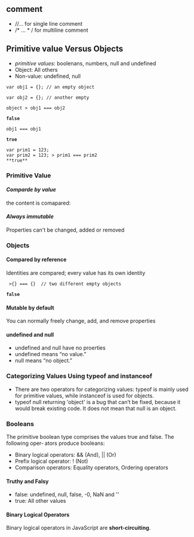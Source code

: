 ## comment 
- //... for single line comment
- /* ... * / for multiline comment

## Primitive value Versus Objects
- *primitive values*: boolenans, numbers, null and undefined
- Object: All others
- Non-value: undefined, null

`var obj1 = {}; // an empty object`	

`var obj2 = {}; // another empty`	

`object > obj1 === obj2`	

**`false`**	

`obj1 === obj1`	

**`true`**

`var prim1 = 123;`	
`var prim2 = 123; > prim1 === prim2`	
`**true**`	

### Primitive Value
####  *Comparde by value*
the content is comapared:

####  *Always immutable*  	
Properties can't be changed, added or removed

### Objects
#### Compared by reference
Identities are compared; every value has its own identity

` >{} === {}  // two different empty objects`

**`false`**

#### Mutable by default
You can normally freely change, add, and remove properties

#### undefined and null
- undefined and null have no proerties
- undefined means “no value.”
- null means “no object.”

### Categorizing Values Using typeof and instanceof
- There are two operators for categorizing values: typeof is mainly used for primitive values, while instanceof is used for objects.
- typeof null returning 'object' is a bug that can’t be fixed, because it would break existing code. It does not mean that null is an object.

### Booleans
The primitive boolean type comprises the values true and false. The following oper‐ ators produce booleans:
- Binary logical operators: && (And), || (Or)
- Prefix logical operator: ! (Not)
- Comparison operators:
 Equality operators, Ordering operators

#### Truthy and Falsy
- false: undefined, null, false, -0, NaN and ''
- true: All other values

#### Binary Logical Operators
Binary logical operators in JavaScript are **short-circuiting**.



